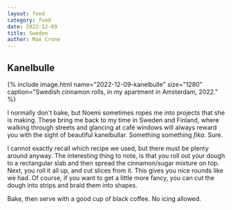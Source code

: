 ```yaml
---
layout: food
category: food
date: 2022-12-09
title: Sweden
author: Max Crone
---
```


## Kanelbulle

{% include image.html name="2022-12-09-kanelbulle" size="1280" caption="Swedish cinnamon rolls, in my apartment in Amsterdam, 2022." %}

I normally don't bake, but Noemi sometimes ropes me into projects that she is making.
These bring me back to my time in Sweden and Finland, where walking through streets and glancing at café windows will always reward you with the sight of beautiful kanelbullar.
Something something *fika*.
Sure.

I cannot exactly recall which recipe we used, but there must be plenty around anyway.
The interesting thing to note, is that you roll out your dough to a rectangular slab and then spread the cinnamon/sugar mixture on top.
Next, you roll it all up, and cut slices from it.
This gives you nice rounds like we had.
Of course, if you want to get a little more fancy, you can cut the dough into strips and braid them into shapes.

Bake, then serve with a good cup of black coffee.
No icing allowed.
